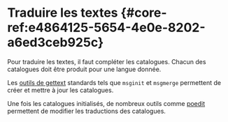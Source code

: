 # Traduire les textes {#core-ref:e4864125-5654-4e0e-8202-a6ed3ceb925c}

Pour traduire les textes, il faut compléter les catalogues. Chacun des catalogues
doit être produit pour une langue donnée. 

Les [outils de gettext][gettextutil] standards tels que `msginit` et `msgmerge`
permettent de créer et mettre à jour les catalogues.

Une fois les catalogues initialisés, de nombreux outils comme [poedit][poedit]
permettent de modifier les traductions des catalogues.


<!-- link -->
[wikiGettext]:       http://fr.wikipedia.org/wiki/GNU_gettext "Gettext sur Wikipédia"
[phpGettext]:        http://www.php.net/manual/fr/function.gettext.php "gettext sur php.net"
[actions]:           #core-ref:e67d8aeb-939c-46e3-9be8-6fc3ba75ebc2 "Action Dynacase"
[wsh]:               #core-ref:4df1314f-9fdd-4a7f-af37-a18cc39f3505 "Script Dynacase"
[gencatalog]:        #core-ref:2c163f00-8e94-4736-86f2-bb51352c52aa
[pgettext]:          http://www.gnu.org/software/gettext/manual/html_node/Contexts.html "Contexte dans gettext"
[ngettext]:          http://www.php.net/manual/fr/function.ngettext.php "ngettext sur php.net"
[layout]:           #core-ref:5f4a2f4b-9ceb-42db-8ac1-2a7baa621ce2
[xgettext]:         http://www.gnu.org/software/gettext/manual/html_node/xgettext-Invocation.htm "xgettext reference"
[famdecl]:          #core-ref:cfc7f53b-7982-431e-a04b-7b54eddf4a75
[gettextutil]:      http://www.gnu.org/software/gettext/manual/html_node/index.html#Top "GNU gettext utilities"
[poedit]:           http://www.poedit.net/ "Site de poEdit"